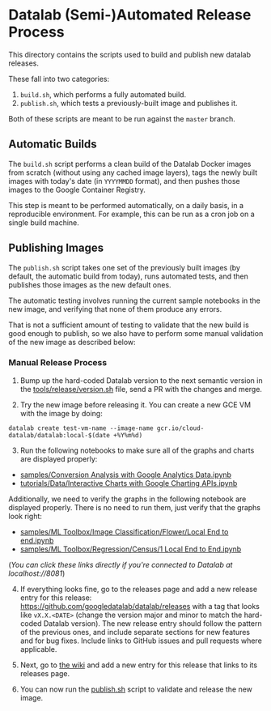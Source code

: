 # Datalab (Semi-)Automated Release Process

This directory contains the scripts used to build and publish new datalab releases.

These fall into two categories:

1. `build.sh`, which performs a fully automated build.
2. `publish.sh`, which tests a previously-built image and publishes it.

Both of these scripts are meant to be run against the `master` branch.

## Automatic Builds

The `build.sh` script performs a clean build of the Datalab Docker images
from scratch (without using any cached image layers), tags the newly built
images with today's date (in `YYYYMMDD` format), and then pushes those
images to the Google Container Registry.

This step is meant to be performed automatically, on a daily basis, in a
reproducible environment. For example, this can be run as a cron job on
a single build machine.

## Publishing Images

The `publish.sh` script takes one set of the previously built images (by
default, the automatic build from today), runs automated tests, and then
publishes those images as the new default ones.

The automatic testing involves running the current sample notebooks in the new
image, and verifying that none of them produce any errors.

That is not a sufficient amount of testing to validate that the new build is
good enough to publish, so we also have to perform some manual validation of
the new image as described below:

### Manual Release Process

1. Bump up the hard-coded Datalab version to the next semantic version in the
[tools/release/version.sh](https://github.com/googledatalab/datalab/blob/master/tools/release/version.sh)
file, send a PR with the changes and merge.

2. Try the new image before releasing it. You can create a new GCE VM with the image by doing:
```
datalab create test-vm-name --image-name gcr.io/cloud-datalab/datalab:local-$(date +%Y%m%d)
```

3. Run the following notebooks to make sure all of the graphs and charts are
displayed properly:
- [samples/Conversion Analysis with Google Analytics Data.ipynb](http://localhost:8081/notebooks/datalab/docs/samples/Conversion%20Analysis%20with%20Google%20Analytics%20Data.ipynb)
- [tutorials/Data/Interactive Charts with Google Charting APIs.ipynb](http://localhost:8081/notebooks/datalab/docs/tutorials/Data/Interactive%20Charts%20with%20Google%20Charting%20APIs.ipynb)

Additionally, we need to verify the graphs in the following notebook are
displayed properly. There is no need to run them, just verify that the
graphs look right:
- [samples/ML Toolbox/Image Classification/Flower/Local End to end.ipynb](http://localhost:8081/notebooks/datalab/docs/samples/ML%20Toolbox/Image%20Classification/Flower/Local%20End%20to%20End.ipynb)
- [samples/ML Toolbox/Regression/Census/1 Local End to End.ipynb](http://localhost:8081/notebooks/datalab/docs/samples/ML%20Toolbox/Regression/Census/1%20Local%20End%20to%20End.ipynb)

(*You can click these links directly if you're connected to Datalab at localhost://8081*)

4. If everything looks fine, go to the releases page and add a new release entry for this release:
https://github.com/googledatalab/datalab/releases with a tag that looks like `vX.X.<DATE>`
(change the version major and minor to match the hard-coded Datalab version). The new release
entry should follow the pattern of the previous ones, and include separate sections for new
features and for bug fixes. Include links to GitHub issues and pull requests where applicable.

5. Next, go to [the wiki](https://github.com/googledatalab/datalab/wiki/Release-Info)
and add a new entry for this release that links to its releases page.

6. You can now run the
[publish.sh](https://github.com/googledatalab/datalab/blob/master/tools/release/publish.sh)
script to validate and release the new image.

